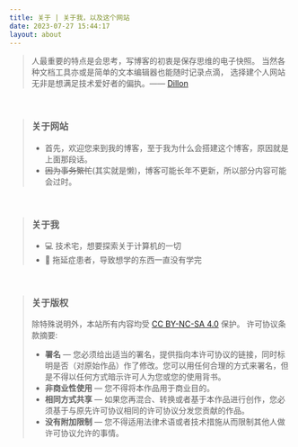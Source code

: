 ```yaml
---
title: 关于 | 关于我，以及这个网站
date: 2023-07-27 15:44:17
layout: about
---
```


> 人最重要的特点是会思考，写博客的初衷是保存思维的电子快照。 当然各种文档工具亦或是简单的文本编辑器也能随时记录点滴， 选择建个人网站无非是想满足技术爱好者的偏执。—— [Dillon](https://dillonzq.com/)

<br/>

> ### 关于网站
>
> - 首先，欢迎您来到我的博客，至于我为什么会搭建这个博客，原因就是上面那段话。
> - ~~因为事务繁忙~~(其实就是懒)，博客可能长年不更新，所以部分内容可能会过时。

<br/>

> ### 关于我
>
> - 💻 技术宅，想要探索关于计算机的一切
> - 🤪 拖延症患者，导致想学的东西一直没有学完

<br/>

> ### 关于版权
>
> 除特殊说明外，本站所有内容均受 [CC BY-NC-SA 4.0](https://creativecommons.org/licenses/by-nc-sa/4.0/deed.zh) 保护。
> 许可协议条款摘要:
>
> - **署名** — 您必须给出适当的署名，提供指向本许可协议的链接，同时标明是否（对原始作品）作了修改。您可以用任何合理的方式来署名，但是不得以任何方式暗示许可人为您或您的使用背书。
> - **非商业性使用** — 您不得将本作品用于商业目的。
> - **相同方式共享** — 如果您再混合、转换或者基于本作品进行创作，您必须基于与原先许可协议相同的许可协议分发您贡献的作品。
> - **没有附加限制** — 您不得适用法律术语或者技术措施从而限制其他人做许可协议允许的事情。

<br/>